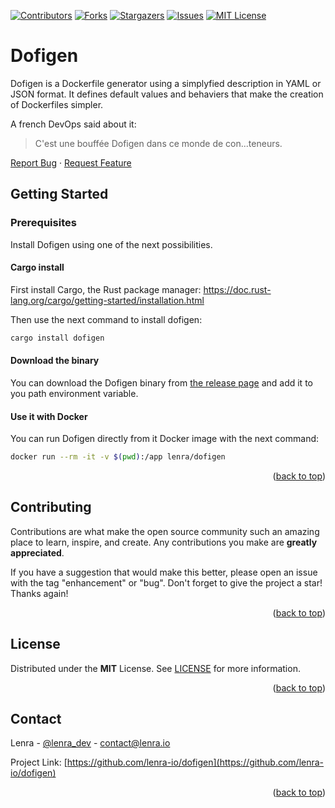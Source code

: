 <div id="top"></div>
<!--
*** Thanks for checking out the Best-README-Template. If you have a suggestion
*** that would make this better, please fork the repo and create a pull request
*** or simply open an issue with the tag "enhancement".
*** Don't forget to give the project a star!
*** Thanks again! Now go create something AMAZING! :D
-->



<!-- PROJECT SHIELDS -->
<!--
*** I'm using markdown "reference style" links for readability.
*** Reference links are enclosed in brackets [ ] instead of parentheses ( ).
*** See the bottom of this document for the declaration of the reference variables
*** for contributors-url, forks-url, etc. This is an optional, concise syntax you may use.
*** https://www.markdownguide.org/basic-syntax/#reference-style-links
-->
[![Contributors][contributors-shield]][contributors-url]
[![Forks][forks-shield]][forks-url]
[![Stargazers][stars-shield]][stars-url]
[![Issues][issues-shield]][issues-url]
[![MIT License][license-shield]][license-url]


# Dofigen

Dofigen is a Dockerfile generator using a simplyfied description in YAML or JSON format.
It defines default values and behaviers that make the creation of Dockerfiles simpler.

A french DevOps said about it:
> C'est une bouffée Dofigen dans ce monde de con...teneurs.

[Report Bug](https://github.com/lenra-io/dofigen/issues)
·
[Request Feature](https://github.com/lenra-io/dofigen/issues)

<!-- GETTING STARTED -->
## Getting Started

### Prerequisites

Install Dofigen using one of the next possibilities.

#### Cargo install

First install Cargo, the Rust package manager: https://doc.rust-lang.org/cargo/getting-started/installation.html

Then use the next command to install dofigen:

```bash
cargo install dofigen
```

#### Download the binary

You can download the Dofigen binary from [the release page](https://github.com/lenra-io/docs/releases) and add it to you path environment variable.

#### Use it with Docker

You can run Dofigen directly from it Docker image with the next command:

```bash
docker run --rm -it -v $(pwd):/app lenra/dofigen
```

<p align="right">(<a href="#top">back to top</a>)</p>


<!-- CONTRIBUTING -->
## Contributing

Contributions are what make the open source community such an amazing place to learn, inspire, and create. Any contributions you make are **greatly appreciated**.

If you have a suggestion that would make this better, please open an issue with the tag "enhancement" or "bug".
Don't forget to give the project a star! Thanks again!

<p align="right">(<a href="#top">back to top</a>)</p>



<!-- LICENSE -->
## License

Distributed under the **MIT** License. See [LICENSE](./LICENSE) for more information.

<p align="right">(<a href="#top">back to top</a>)</p>



<!-- CONTACT -->
## Contact

Lenra - [@lenra_dev](https://twitter.com/lenra_dev) - contact@lenra.io

Project Link: [https://github.com/lenra-io/dofigen](https://github.com/lenra-io/dofigen)

<p align="right">(<a href="#top">back to top</a>)</p>


<!-- MARKDOWN LINKS & IMAGES -->
<!-- https://www.markdownguide.org/basic-syntax/#reference-style-links -->
[contributors-shield]: https://img.shields.io/github/contributors/lenra-io/dofigen.svg?style=for-the-badge
[contributors-url]: https://github.com/lenra-io/dofigen/graphs/contributors
[forks-shield]: https://img.shields.io/github/forks/lenra-io/dofigen.svg?style=for-the-badge
[forks-url]: https://github.com/lenra-io/dofigen/network/members
[stars-shield]: https://img.shields.io/github/stars/lenra-io/dofigen.svg?style=for-the-badge
[stars-url]: https://github.com/lenra-io/dofigen/stargazers
[issues-shield]: https://img.shields.io/github/issues/lenra-io/dofigen.svg?style=for-the-badge
[issues-url]: https://github.com/lenra-io/dofigen/issues
[license-shield]: https://img.shields.io/github/license/lenra-io/dofigen.svg?style=for-the-badge
[license-url]: https://github.com/lenra-io/dofigen/blob/master/LICENSE.txt